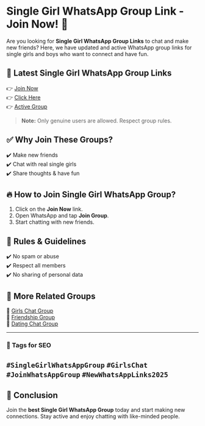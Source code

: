 # Single Girl WhatsApp Group Link - Join Now! 🚀

Are you looking for **Single Girl WhatsApp Group Links** to chat and make new friends? Here, we have updated and active WhatsApp group links for single girls and boys who want to connect and have fun.

## 📢 **Latest Single Girl WhatsApp Group Links**
👉 [Join Now](https://www.tazagame.site/2025/02/230-single-girl-whatsapp-group-link.html)  
👉 [Click Here](https://www.tazagame.site/2025/02/single-girl-whatsapp-group-link.html)  
👉 [Active Group](https://www.tazagame.site/2025/02/active-foreign-girl-whatsapp-group-link.html)  

> **Note:** Only genuine users are allowed. Respect group rules.

## ✅ **Why Join These Groups?**
✔️ Make new friends  
✔️ Chat with real single girls  
✔️ Share thoughts & have fun  

## 🔥 **How to Join Single Girl WhatsApp Group?**
1. Click on the **Join Now** link.  
2. Open WhatsApp and tap **Join Group**.  
3. Start chatting with new friends.  

## 📌 **Rules & Guidelines**
✔️ No spam or abuse  
✔️ Respect all members  
✔️ No sharing of personal data  

## 🚀 **More Related Groups**
🔹 [Girls Chat Group](https://www.tazagame.site/2025/02/philippines-girl-whatsapp-group-link.html)  
🔹 [Friendship Group](https://www.tazagame.site/2025/02/120-punjabi-girl-whatsapp-group-link.html)  
🔹 [Dating Chat Group](https://www.tazagame.site/2025/02/230-single-girl-whatsapp-group-link.html)  

---
### **🔗 Tags for SEO**
`#SingleGirlWhatsAppGroup` `#GirlsChat` `#JoinWhatsAppGroup` `#NewWhatsAppLinks2025`
---

## 📢 **Conclusion**
Join the **best Single Girl WhatsApp Group** today and start making new connections. Stay active and enjoy chatting with like-minded people.
